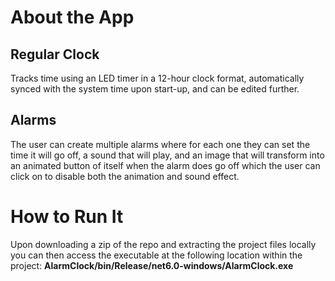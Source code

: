 # About the App

## Regular Clock
Tracks time using an LED timer in a 12-hour clock format, automatically synced with the system time upon start-up, and can be edited further.

## Alarms
The user can create multiple alarms where for each one they can set the time it will go off, a sound that will play, and an image that will transform into an animated button of itself when the alarm does go off which the user can click on to disable both the animation and sound effect.

# How to Run It
Upon downloading a zip of the repo and extracting the project files locally you can then access the executable at the following location within the project:
**AlarmClock/bin/Release/net6.0-windows/AlarmClock.exe**
